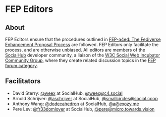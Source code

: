 # FEP Editors

## About

FEP Editors ensure that the procedures outlined in [FEP-a4ed: The Fediverse Enhancement Proposal Process](https://codeberg.org/fediverse/fep/src/branch/main/fep/a4ed/fep-a4ed.md) are followed. FEP Editors only facilitate the process, and are otherwise unbiased. All editors are members of the [SocialHub](https://socialhub.activitypub.rocks) developer community, a liaison of the [W3C Social Web Incubator Community Group](https://www.w3.org/community/SocialCG/), where they create related discussion topics in the [FEP forum category](https://socialhub.activitypub.rocks/c/standards/fep/54).

## Facilitators

- David Sterry: [@weex](https://socialhub.activitypub.rocks/u/weex/summary) at SocialHub, [@weex@c4.social](https://c4.social/@weex)
- Arnold Schrijver: [@aschrijver](https://socialhub.activitypub.rocks/u/aschrijver/summary) at SocialHub, [@smallcircles@social.coop](https://social.coop/@smallcircles)
- Anthony Wang: [@dodecahedron](https://socialhub.activitypub.rocks/u/dodecahedron/summary) at SocialHub, [@a@exozy.me](https://social.exozy.me/@a)
- Pere Lev: [@fr33domlover](https://socialhub.activitypub.rocks/u/fr33domlover/summary) at SocialHub, [@pere@micro.towards.vision](https://micro.towards.vision/@pere)
